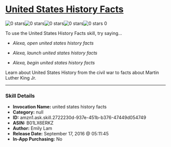 # [United States History Facts](http://alexa.amazon.com/#skills/amzn1.ask.skill.2722230d-937e-451b-b376-47449d054749)
![0 stars](../../images/ic_star_border_black_18dp_1x.png)![0 stars](../../images/ic_star_border_black_18dp_1x.png)![0 stars](../../images/ic_star_border_black_18dp_1x.png)![0 stars](../../images/ic_star_border_black_18dp_1x.png)![0 stars](../../images/ic_star_border_black_18dp_1x.png) 0

To use the United States History Facts skill, try saying...

* *Alexa, open united states history facts*

* *Alexa, launch united states history facts*

* *Alexa, begin united states history facts*

Learn about United States History from the civil war to facts about Martin Luther King Jr.

***

### Skill Details

* **Invocation Name:** united states history facts
* **Category:** null
* **ID:** amzn1.ask.skill.2722230d-937e-451b-b376-47449d054749
* **ASIN:** B01LX6ERKZ
* **Author:** Emily Lam
* **Release Date:** September 17, 2016 @ 05:11:45
* **In-App Purchasing:** No
